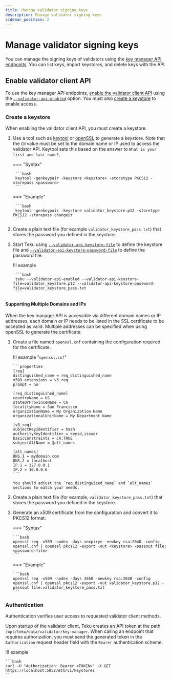```yaml
---
title: Manage validator signing keys
description: Manage validator signing keys
sidebar_position: 2
---
```


# Manage validator signing keys

You can manage the signing keys of validators using the [key manager API endpoints](https://ethereum.github.io/keymanager-APIs/). You can list keys, import keystores, and delete keys with the API.

## Enable validator client API

To use the key manager API endpoints, [enable the validator client API](../../Reference/Rest_API/Rest.md#enable-the-validator-client-api) using the [`--validator-api-enabled`](../../Reference/CLI/CLI-Syntax.md#validator-api-enabled) option. You must also [create a keystore](#create-a-keystore) to enable access.

### Create a keystore

When enabling the validator client API, you must create a keystore.

1.  Use a tool such as [keytool](https://docs.oracle.com/javase/6/docs/technotes/tools/solaris/keytool.html) or [openSSL](https://www.openssl.org/) to generate a keystore. Note that the `CN` value must be set to the domain name or IP used to access the validator API. Keytool sets this based on the answer to `What is your first and last name?`.

    === "Syntax"

         ```bash
         keytool -genkeypair -keystore <keystore> -storetype PKCS12 -storepass <password>
         ```

    === "Example"

         ```bash
         keytool -genkeypair -keystore validator_keystore.p12 -storetype PKCS12 -storepass changeit
         ```

2.  Create a plain text file (for example `validator_keystore_pass.txt`) that stores the password you defined in the keystore.

3.  Start Teku using [`--validator-api-keystore-file`](../../Reference/CLI/CLI-Syntax.md#validator-api-keystore-file) to define the keystore file and [`--validator-api-keystore-password-file`](../../Reference/CLI/CLI-Syntax.md#validator-api-keystore-password-file) to define the password file.

    !!! example

         ```bash
         teku --validator-api-enabled --validator-api-keystore-file=validator_keystore.p12 --validator-api-keystore-password-file=validator_keystore_pass.txt
         ```

#### Supporting Multiple Domains and IPs

When the key manager API is accessible via different domain names or IP addresses, each domain or IP needs to be listed in the SSL certificate to be accepted as valid. Multiple addresses can be specified when using openSSL to generate the certificate.

1.  Create a file named `openssl.cnf` containing the configuration required for the certificate.

    !!! example "`openssl.cnf`"

        ```properties
        [req]
        distinguished_name = req_distinguished_name
        x509_extensions = v3_req
        prompt = no

        [req_distinguished_name]
        countryName = US
        stateOrProvinceName = CA
        localityName = San Francisco
        organizationName = My Organization Name
        organizationalUnitName = My Department Name

        [v3_req]
        subjectKeyIdentifier = hash
        authorityKeyIdentifier = keyid,issuer
        basicConstraints = CA:TRUE
        subjectAltName = @alt_names

        [alt_names]
        DNS.1 = mydomain.com
        DNS.2 = localhost
        IP.1 = 127.0.0.1
        IP.2 = 10.0.0.6
        ```

        You should adjust the `req_distinguised_name` and `alt_names` sections to match your needs.

2.  Create a plain text file (for example, `validator_keystore_pass.txt`) that stores the password you defined in the keystore.

3.  Generate an x509 certificate from the configuration and convert it to PKCS12 format:

    === "Syntax"

        ```bash
        openssl req -x509 -nodes -days <expiry> -newkey rsa:2048 -config openssl.cnf | openssl pkcs12 -export -out <keystore> -passout file:<password-file>
        ```

    === "Example"

        ```bash
        openssl req -x509 -nodes -days 3650 -newkey rsa:2048 -config openssl.cnf | openssl pkcs12 -export -out validator_keystore.p12 -passout file:validator_keystore_pass.txt
        ```

### Authentication

Authentication verifies user access to requested validator client methods.

Upon startup of the validator client, Teku creates an API token at the path `/opt/teku/data/validator/key-manager`. When calling an endpoint that requires authorization, you must send the generated token in the `Authorization` request header field with the `Bearer` authentication scheme.

!!! example

    ```bash
    curl -H "Authorization: Bearer <TOKEN>" -X GET https://localhost:5052/eth/v1/keystores
    ```
